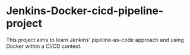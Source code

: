 # Jenkins-Docker-cicd-pipeline-project
This project aims to learn Jenkins' pipeline-as-code approach and using Docker within a CI/CD context.
